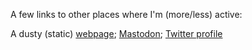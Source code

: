 A few links to other places where I'm (more/less) active:

A dusty (static) [webpage](http://is-here.com); <a href="https://mastodon.social/@jochie" rel="me">Mastodon</a>; [Twitter profile](https://twitter.com/jochie)
